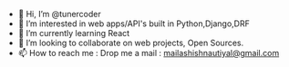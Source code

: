 - 👋 Hi, I’m @tunercoder
- 👀 I’m interested in web apps/API's built in Python,Django,DRF
- 🌱 I’m currently learning React 
- 💞️ I’m looking to collaborate on web projects, Open Sources.
- 📫 How to reach me : Drop me a mail : mailashishnautiyal@gmail.com

<!---
tunercoder/tunercoder is a ✨ special ✨ repository because its `README.md` (this file) appears on your GitHub profile.
You can click the Preview link to take a look at your changes.
--->
